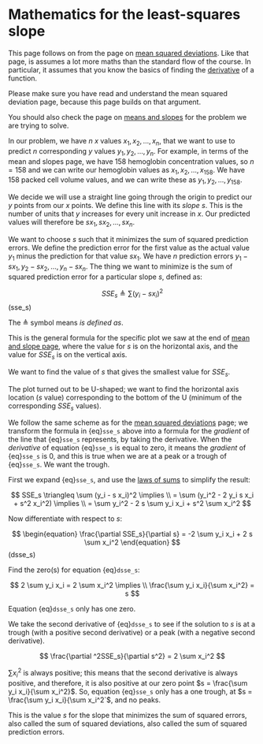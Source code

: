 # Mathematics for the least-squares slope

This page follows on from the page on [mean squared
deviations](mean_sq_deviations).  Like that page, is assumes a lot more maths
than the standard flow of the course.  In particular, it assumes that you
know the basics of finding the
[derivative](https://en.wikipedia.org/wiki/Derivative) of a function.

Please make sure you have read and understand the mean squared deviation page, because this page builds on that argument.

You should also check the page on [means and slopes](../mean-slopes/mean_and_slopes) for
the problem we are trying to solve.

In our problem, we have $n$ $x$ values ${x_1, x_2, ..., x_n}$, that we want to
use to predict $n$ corresponding $y$ values ${y_1, y_2, ..., y_n}$.  For
example, in terms of the mean and slopes page, we have 158 hemoglobin
concentration values, so $n = 158$ and we can write our hemoglobin values as
${x_1, x_2, ..., x_{158}}$.  We have 158 packed cell volume values, and we can
write these as ${y_1, y_2, ..., y_{158}}$.

We decide we will use a straight line going through the origin to predict
our $y$ points from our $x$ points.  We define this line with its *slope*
$s$.  This is the number of units that $y$ increases for every unit increase in
$x$. Our predicted values will therefore be $s x_1, s x_2, ..., s x_n$.

We want to choose $s$ such that it minimizes the sum of squared prediction
errors.  We define the prediction error for the first value as the actual value
$y_1$ minus the prediction for that value $s x_1$.  We have $n$ prediction
errors $y_1 - s x_1, y_2 - s x_2, ..., y_n - s x_n$.  The thing we want to
minimize is the sum of squared prediction error for a particular slope $s$,
defined as:

$$
\begin{equation}
SSE_s \triangleq \sum{ (y_i - s x_i)^2}
\end{equation}
$$ (sse_s)

The $\triangleq$ symbol means *is defined as*.

This is the general formula for the specific plot we saw at the end of [mean
and slope page](../mean-slopes/mean_and_slopes), where the value for $s$ is on
the horizontal axis, and the value for $SSE_s$ is on the vertical axis.

We want to find the value of $s$ that gives the smallest value for $SSE_s$.

The plot turned out to be U-shaped; we want to find the horizontal axis
location ($s$ value) corresponding to the bottom of the U (minimum of the
corresponding $SSE_s$ values).

We follow the same scheme as for the [mean squared deviations](mean_sq_deviations) page; we transform the formula in {eq}`sse_s` above
into a formula for the *gradient* of the line that {eq}`sse_s` represents,
by taking the derivative.  When the *derivative* of equation {eq}`sse_s` is equal to zero, it means the *gradient* of {eq}`sse_s` is 0, and this is
true when we are at a peak or a trough of {eq}`sse_s`.  We want the
trough.

First we expand {eq}`sse_s`, and use the [laws of
sums](http://matthew-brett.github.io/teaching/some_sums.html) to simplify the
result:

$$
SSE_s \triangleq \sum (y_i - s x_i)^2 \implies \\
= \sum (y_i^2 - 2 y_i s x_i + s^2 x_i^2) \implies \\
= \sum y_i^2 - 2 s \sum y_i x_i + s^2 \sum x_i^2
$$

Now differentiate with respect to $s$:

$$
\begin{equation}
\frac{\partial SSE_s}{\partial s} = -2 \sum y_i x_i + 2 s \sum x_i^2
\end{equation}
$$ (dsse_s)

Find the zero(s) for equation {eq}`dsse_s`:

$$
2 \sum y_i x_i = 2 \sum x_i^2 \implies \\
\frac{\sum y_i x_i}{\sum x_i^2} = s
$$

Equation {eq}`dsse_s` only has one zero.

We take the second derivative of {eq}`dsse_s` to see if the solution to
$s$ is at a trough (with a positive second derivative) or a peak (with a
negative second derivative).

$$
\frac{\partial ^2SSE_s}{\partial s^2} = 2 \sum x_i^2
$$

$\sum x_i^2$ is always positive; this means that the second derivative is always
positive, and therefore, it is also positive at our zero point $s = \frac{\sum y_i x_i}{\sum x_i^2}$.  So, equation
{eq}`sse_s` only has a one trough, at $s = \frac{\sum y_i
x_i}{\sum x_i^2`$, and no peaks.

This is the value $s$ for the slope that minimizes the sum of squared errors,
also called the sum of squared deviations, also called the sum of squared
prediction errors.
